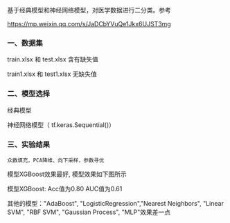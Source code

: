 基于经典模型和神经网络模型，对医学数据进行二分类。参考

https://mp.weixin.qq.com/s/JaDCbYVuQe1Jkx6UJST3mg



### 一、数据集

train.xlsx 和 test.xlsx 含有缺失值

train1.xlsx 和 test1.xlsx 无缺失值



### 二、模型选择

经典模型

神经网络模型（ tf.keras.Sequential()）



### 三、实验结果

`众数填充，PCA降维、向下采样，参数寻优`

模型XGBoost效果最好, 模型效果如下图所示

模型XGBoost: Acc值为0.80   AUC值为0.61

其他的模型："AdaBoost", "LogisticRegression","Nearest Neighbors", "Linear SVM", "RBF SVM", "Gaussian Process", "MLP"效果差一点



